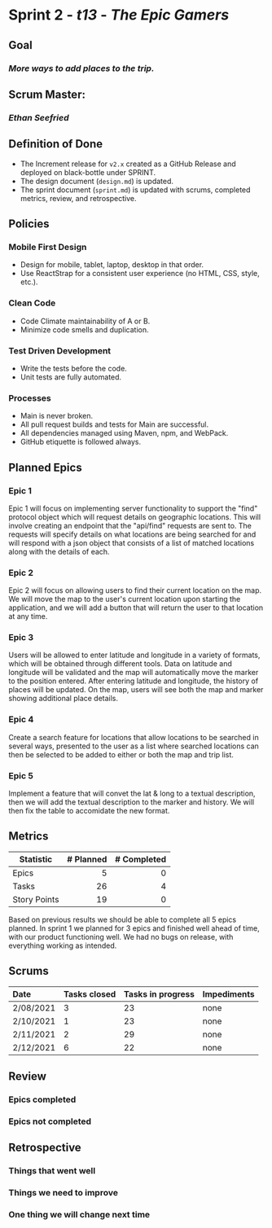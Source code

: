 # Sprint 2 - *t13* - *The Epic Gamers*

## Goal
### *More ways to add places to the trip.*

## Scrum Master: 
### *Ethan Seefried*

## Definition of Done

* The Increment release for `v2.x` created as a GitHub Release and deployed on black-bottle under SPRINT.
* The design document (`design.md`) is updated.
* The sprint document (`sprint.md`) is updated with scrums, completed metrics, review, and retrospective.

## Policies

### Mobile First Design
* Design for mobile, tablet, laptop, desktop in that order.
* Use ReactStrap for a consistent user experience (no HTML, CSS, style, etc.).

### Clean Code
* Code Climate maintainability of A or B.
* Minimize code smells and duplication.

### Test Driven Development
* Write the tests before the code.
* Unit tests are fully automated.

### Processes
* Main is never broken. 
* All pull request builds and tests for Main are successful.
* All dependencies managed using Maven, npm, and WebPack.
* GitHub etiquette is followed always.


## Planned Epics

### Epic 1
Epic 1 will focus on implementing server functionality to support the "find" protocol object which will request details on geographic locations. This will involve creating an endpoint that the "api/find" requests are sent to. The requests will specify details on what locations are being searched for and will respond with a json object that consists of a list of matched locations along with the details of each. 

### Epic 2
Epic 2 will focus on allowing users to find their current location on the map. We will move the map to the user's current location upon starting the application, and we will add a button that will return the user to that location at any time.

### Epic 3
Users will be allowed to enter latitude and longitude in a variety of formats, which will be obtained through different tools. Data on latitude and longitude will be validated and the map will automatically move the marker to the position entered. After entering latitude and longitude, the history of places will be updated. On the map, users will see both the map and marker showing additional place details. 

### Epic 4
Create a search feature for locations that allow locations to be searched in several ways, presented to the user as a list where searched locations can then be selected to be added to either or both the map and trip list.

### Epic 5
Implement a feature that will convet the lat & long to a textual description, then we will add the textual description to the marker and history. We will then fix the table to accomidate the new format.

## Metrics

| Statistic | # Planned | # Completed |
| --- | ---: | ---: |
| Epics | 5 | 0 |
| Tasks |  26  | 4 | 
| Story Points |  19  | 0 | 

Based on previous results we should be able to complete all 5 epics planned. In sprint 1 we planned for 3 epics and finished well ahead of time, with our product functioning well. We had no bugs on release, with everything working as intended.


## Scrums

| Date | Tasks closed  | Tasks in progress | Impediments |
| :--- | :--- | :--- | :--- |
| 2/08/2021 | 3 | 23 | none | 
| 2/10/2021 | 1 | 23 | none |
| 2/11/2021 | 2 | 29 | none |
| 2/12/2021 | 6 | 22 | none |


## Review

### Epics completed  

### Epics not completed 

## Retrospective

### Things that went well

### Things we need to improve

### One thing we will change next time
